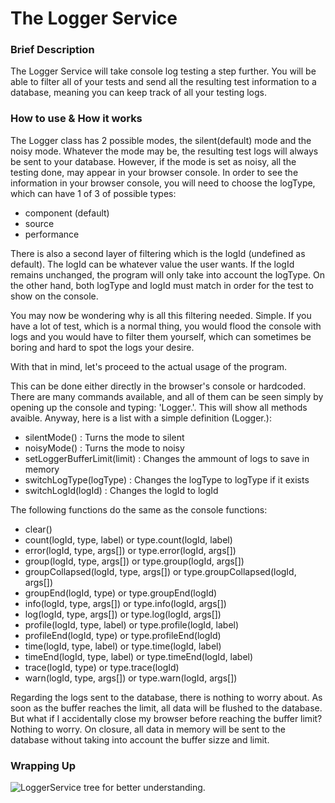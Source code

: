 The Logger Service
==================

### Brief Description ###

The Logger Service will take console log testing a step further. You will be able to filter all of your tests and send all the resulting test information to a database, meaning you can keep track of all your testing logs.

### How to use & How it works ###

The Logger class has 2 possible modes, the silent(default) mode and the noisy mode. Whatever the mode may be, the resulting test logs will always be sent to your database. However, if the mode is set as noisy, all the testing done, may appear in your browser console. In order to see the information in your browser console, you will need to choose the logType, which can have 1 of 3 of possible types:

  * component (default)
  * source
  * performance

There is also a second layer of filtering which is the logId (undefined as default). The logId can be whatever value the user wants. If the logId remains unchanged, the program will only take into account the logType. On the other hand, both logType and logId must match in order for the test to show on the console.

You may now be wondering why is all this filtering needed. Simple. If you have a lot of test, which is a normal thing, you would flood the console with logs and you would have to filter them yourself, which can sometimes be boring and hard to spot the logs your desire.

With that in mind, let's proceed to the actual usage of the program.

This can be done either directly in the browser's console or hardcoded. There are many commands available, and all of them can be seen simply by opening up the console and typing: 'Logger.'.
This will show all methods avaible. Anyway, here is a list with a simple definition (Logger.):

  * silentMode() : Turns the mode to silent
  * noisyMode() : Turns the mode to noisy
  * setLoggerBufferLimit(limit) : Changes the ammount of logs to save in memory
  * switchLogType(logType) : Changes the logType to logType if it exists
  * switchLogId(logId) : Changes the logId to logId

The following functions do the same as the console functions:

  * clear()
  * count(logId, type, label) or type.count(logId, label) 
  * error(logId, type, args[]) or type.error(logId, args[])
  * group(logId, type, args[]) or type.group(logId, args[])
  * groupCollapsed(logId, type, args[]) or type.groupCollapsed(logId, args[])
  * groupEnd(logId, type) or type.groupEnd(logId)
  * info(logId, type, args[]) or type.info(logId, args[])
  * log(logId, type, args[]) or type.log(logId, args[])
  * profile(logId, type, label) or type.profile(logId, label)
  * profileEnd(logId, type) or type.profileEnd(logId)
  * time(logId, type, label) or type.time(logId, label)
  * timeEnd(logId, type, label) or type.timeEnd(logId, label)
  * trace(logId, type) or type.trace(logId)
  * warn(logId, type, args[]) or type.warn(logId, args[])

Regarding the logs sent to the database, there is nothing to worry about. As soon as the buffer reaches the limit, all data will be flushed to the database. But what if I accidentally close my browser before reaching the buffer limit? Nothing to worry. On closure, all data in memory will be sent to the database without taking into account the buffer sizze and limit.

### Wrapping Up ###

![LoggerService tree for better understanding.](http://i.imgur.com/VSH4ncg.jpg "LoggerTree")






